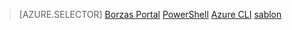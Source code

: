 > [AZURE.SELECTOR]
[Borzas Portal](../articles/load-balancer/load-balancer-get-started-ilb-arm-portal.md)
[PowerShell](../articles/load-balancer/load-balancer-get-started-ilb-arm-ps.md)
[Azure CLI](../articles/load-balancer/load-balancer-get-started-ilb-arm-cli.md)
[sablon](../articles/load-balancer/load-balancer-get-started-ilb-arm-template.md)
